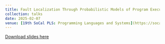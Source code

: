 ```yaml
---
title: Fault Localization Through Probabilistic Models of Program Execution
collection: talks
date: 2025-02-07
venue: [19th SoCal PLS: Programming Languages and Systems](https://socalpls.github.io)
---
```


[Download slides here]()

